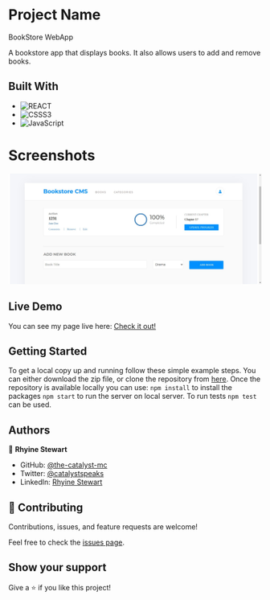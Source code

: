 # Project Name

BookStore WebApp

A bookstore app that displays books. It also allows users to add and remove books.

## Built With
- ![REACT](https://img.shields.io/badge/React-20232A?style=for-the-badge&logo=react&logoColor=61DAFB)
- ![CSSS3](https://img.shields.io/badge/CSS3-1572B6?style=for-the-badge&logo=css3&logoColor=white)
- ![JavaScript](https://img.shields.io/badge/javascript-%23323330.svg?style=for-the-badge&logo=javascript&logoColor=%23F7DF1E)

# Screenshots
![screenshot](./download.jpeg)

## Live Demo
You can see my page live here: 
[Check it out!](https://the-catalystmc.github.io/bookstore/)

## Getting Started

To get a local copy up and running follow these simple example steps. You can either download the zip file, or clone the repository from [here](https://github.com/the-catalystmc/bookstore). Once the repository is available locally you can use: `npm install` to install the packages `npm start` to run the server on local server.
To run tests `npm test` can be used.

## Authors

👤 **Rhyine Stewart**

- GitHub: [@the-catalyst-mc](https://github.com/the-catalyst-mc)
- Twitter: [@catalystspeaks](https://twitter.com/catalystspeaks)
- LinkedIn: [Rhyine Stewart](https://linkedin.com/in/rhyinestewart)

## 🤝 Contributing

Contributions, issues, and feature requests are welcome!

Feel free to check the [issues page](https://github.com/the-catalystmc/bookstore/issues).

## Show your support

Give a ⭐️ if you like this project!
